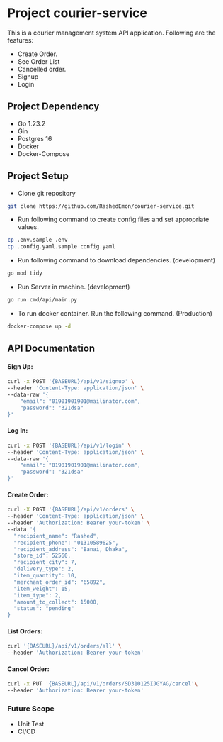 # Project courier-service

This is a courier management system API application. Following are the features:
- Create Order.
- See Order List
- Cancelled order.
- Signup
- Login

## Project Dependency
- Go 1.23.2
- Gin
- Postgres 16
- Docker
- Docker-Compose


## Project Setup
- Clone git repository
```bash
git clone https://github.com/RashedEmon/courier-service.git
```
- Run following command to create config files and set appropriate values.
```bash
cp .env.sample .env
cp .config.yaml.sample config.yaml
```
- Run following command to download dependencies. (development)
```bash
go mod tidy
```
- Run Server in machine. (development)
```bash
go run cmd/api/main.py
```
- To run docker container. Run the following command. (Production)
```bash
docker-compose up -d
```

## API Documentation

#### Sign Up:
```bash
curl -x POST '{BASEURL}/api/v1/signup' \
--header 'Content-Type: application/json' \
--data-raw '{
    "email": "01901901901@mailinator.com",
    "password": "321dsa"
}'
```

#### Log In:
```bash
curl -x POST '{BASEURL}/api/v1/login' \
--header 'Content-Type: application/json' \
--data-raw '{
    "email": "01901901901@mailinator.com",
    "password": "321dsa"
}'
```

#### Create Order:
```bash
curl -X POST '{BASEURL}/api/v1/orders' \
--header 'Content-Type: application/json' \
--header 'Authorization: Bearer your-token' \
--data '{
  "recipient_name": "Rashed",
  "recipient_phone": "01310589625",
  "recipient_address": "Banai, Dhaka",
  "store_id": 52560,
  "recipient_city": 7,
  "delivery_type": 2,
  "item_quantity": 10,
  "merchant_order_id": "65892",
  "item_weight": 15,
  "item_type": 2,
  "amount_to_collect": 15000,
  "status": "pending"
}
```

#### List Orders:
```bash
curl '{BASEURL}/api/v1/orders/all' \
--header 'Authorization: Bearer your-token'
```

#### Cancel Order:
```bash
curl -x PUT '{BASEURL}/api/v1/orders/SD310125IJGYAG/cancel'\
--header 'Authorization: Bearer your-token'
```

### Future Scope
- Unit Test
- CI/CD
